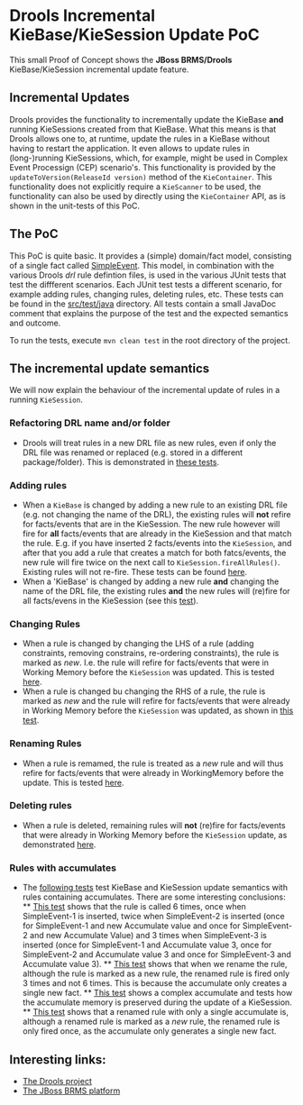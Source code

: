 # Drools Incremental KieBase/KieSession Update PoC

This small Proof of Concept shows the **JBoss BRMS/Drools** KieBase/KieSession incremental update feature.

## Incremental Updates
Drools provides the functionality to incrementally update the KieBase **and** running KieSessions created from that KieBase.
What this means is that Drools allows one to, at runtime, update the rules in a KieBase without having to restart the application.
It even allows to update rules in (long-)running KieSessions, which, for example, might be used in Complex Event Processign (CEP) scenario's.
This functionality is provided by the `updateToVersion(ReleaseId version)` method of the `KieContainer`. This functionality does
not explicitly require a `KieScanner` to be used, the functionality can also be used by directly using the `KieContainer` API,
as is shown in the unit-tests of this PoC.

## The PoC
This PoC is quite basic. It provides a (simple) domain/fact model, consisting of a single fact called [SimpleEvent](drools-incremental-update/src/main/java/org/jboss/ddoyle/drools/demo/model/v1/SimpleEvent.java).
This model, in combination with the various Drools *drl* rule defintion files, is used in the various JUnit tests that test the diffferent scenarios. Each JUnit test tests a different scenario, for example 
adding rules, changing rules, deleting rules, etc. These tests can be found in the [src/test/java](drools-incremental-update/src/test/java) directory. All tests contain a small JavaDoc comment that explains
the purpose of the test and the expected semantics and outcome.

To run the tests, execute `mvn clean test` in the root directory of the project.

## The incremental update semantics
We will now explain the behaviour of the incremental update of rules in a running `KieSession`.

### Refactoring DRL name and/or folder
* Drools will treat rules in a new DRL file as new rules, even if only the DRL file was renamed or replaced (e.g. stored in a different package/folder). This is demonstrated in [these tests](drools-incremental-update/src/test/java/org/jboss/ddoyle/drools/demo/KieSessionRulesIncrementalUpdateDifferentDrlTest.java).
### Adding rules
* When a `KieBase` is changed by adding a new rule to an existing DRL file (e.g. not changing the name of the DRL), the existing rules will **not** refire for facts/events that are in the KieSession. The new rule however will fire for **all** facts/events that are already in the KieSession and that match the rule. E.g. if you have inserted 2 facts/events into the `KieSession`, and after that you add a rule that creates a match for both fatcs/events, the new rule will fire twice on the next call to `KieSession.fireAllRules()`. Existing rules will not re-fire. These tests can be found [here](drools-incremental-update/src/test/java/org/jboss/ddoyle/drools/demo/KieSessionRulesIncrementalUpdateAddedRulesTest.java#L28).
* When a 'KieBase' is changed by adding a new rule **and** changing the name of the DRL file, the existing rules **and** the new rules will (re)fire for all facts/evens in the KieSession (see this [test](drools-incremental-update/src/test/java/org/jboss/ddoyle/drools/demo/KieSessionRulesIncrementalUpdateAddedRulesTest.java#L89)).
### Changing Rules
* When a rule is changed by changing the LHS of a rule (adding constraints, removing constrains, re-ordering constraints), the rule is marked as *new*. I.e. the rule will refire for facts/events that were in Working Memory before the `KieSession` was updated. This is tested [here](drools-incremental-update/src/test/java/org/jboss/ddoyle/drools/demo/KieSessionRulesIncrementalUpdateChangedRulesTest.java).
* When a rule is changed bu changing the RHS of a rule, the rule is marked as *new* and the rule will refire for facts/events that were already in Working Memory before the `KieSession` was updated, as shown in [this test](drools-incremental-update/src/test/java/org/jboss/ddoyle/drools/demo/KieSessionRulesIncrementalUpdateChangedRulesTest.java#L272).
### Renaming Rules
* When a rule is remamed, the rule is treated as a *new* rule and will thus refire for facts/events that were already in WorkingMemory before the update. This is tested [here](drools-incremental-update/src/test/java/org/jboss/ddoyle/drools/demo/KieSessionRulesIncrementalUpdateRenamedRulesTest.java).
### Deleting rules
* When a rule is deleted, remaining rules will **not** (re)fire for facts/events that were already in Working Memory before the `KieSession` update, as demonstrated [here](drools-incremental-update/src/test/java/org/jboss/ddoyle/drools/demo/KieSessionRulesIncrementalUpdateDeletedRulesTest.java).
### Rules with accumulates
* The [following tests](drools-incremental-update/src/test/java/org/jboss/ddoyle/drools/demo/KieSessionRulesIncrementalUpdateAccumulateTest.java) test KieBase and KieSession update semantics with rules containing accumulates. There are some interesting conclusions:
** [This test](drools-incremental-update/src/test/java/org/jboss/ddoyle/drools/demo/KieSessionRulesIncrementalUpdateAccumulateTest.java#L34) shows that the rule is called 6 times, once when SimpleEvent-1 is inserted, twice when SimpleEvent-2 is inserted (once for SimpleEvent-1 and new Accumulate value and once for SimpleEvent-2 and new Accumulate Value) and 3 times when SimpleEvent-3 is inserted (once for SimpleEvent-1 and Accumulate value 3, once for SimpleEvent-2 and Accumulate value 3 and once for SimpleEvent-3 and Accumulate value 3).
** [This test](drools-incremental-update/src/test/java/org/jboss/ddoyle/drools/demo/KieSessionRulesIncrementalUpdateAccumulateTest.java#L97) shows that when we rename the rule, although the rule is marked as a new rule, 
the renamed rule is fired only 3 times and not 6 times. This is because the accumulate only creates a single new fact.
** [This test](drools-incremental-update/src/test/java/org/jboss/ddoyle/drools/demo/KieSessionRulesIncrementalUpdateAccumulateTest.java#L164) shows a complex accumulate and tests how the accumulate memory is preserved during the update of a KieSession.
** [This test](drools-incremental-update/src/test/java/org/jboss/ddoyle/drools/demo/KieSessionRulesIncrementalUpdateAccumulateTest.java#L226) shows that a renamed rule with only a single accumulate is, although a renamed rule is marked as a *new* rule, the renamed rule is only fired once, as the accumulate only generates a single new fact.

## Interesting links:
* [The Drools project](http://www.drools.org)
* [The JBoss BRMS platform](http://www.redhat.com/en/technologies/jboss-middleware/business-rules)


